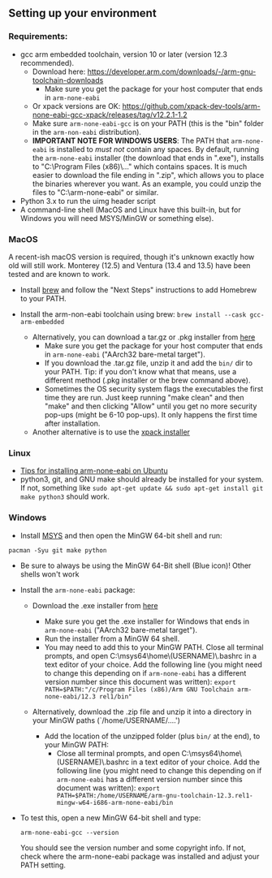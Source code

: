 ## Setting up your environment

### Requirements:

- gcc arm embedded toolchain, version 10 or later (version 12.3 recommended).
  - Download here: https://developer.arm.com/downloads/-/arm-gnu-toolchain-downloads
    - Make sure you get the package for your host computer that ends in `arm-none-eabi`
  - Or xpack versions are OK: https://github.com/xpack-dev-tools/arm-none-eabi-gcc-xpack/releases/tag/v12.2.1-1.2
  - Make sure `arm-none-eabi-gcc` is on your PATH (this is the "bin" folder in
    the `arm-non-eabi` distribution).
  - **IMPORTANT NOTE FOR WINDOWS USERS**: The PATH that `arm-none-eabi` is
    installed to *must not* contain any spaces. By default, running the
    `arm-none-eabi` installer (the download that ends in ".exe"), installs to
    "C:\Program Files (x86)\\..." which contains spaces. It is much easier to
    download the file ending in ".zip", which allows you to place the
    binaries wherever you want. As an example, you could unzip the files to
    "C:\arm-none-eabi" or similar.
- Python 3.x to run the uimg header script
- A command-line shell (MacOS and Linux have this built-in, but for Windows you will need MSYS/MinGW or something else).


### MacOS

A recent-ish macOS version is required, though it's unknown exactly how old will still work.
Monterey (12.5) and Ventura (13.4 and 13.5) have been tested and are known to work.

 - Install [brew](https://brew.sh) and follow the "Next Steps" instructions to add Homebrew to your PATH.

 - Install the arm-non-eabi toolchain using brew: `brew install --cask gcc-arm-embedded`
    - Alternatively, you can download a tar.gz or .pkg installer from [here](https://developer.arm.com/downloads/-/arm-gnu-toolchain-downloads)
      - Make sure you get the package for your host computer that ends in `arm-none-eabi` ("AArch32 bare-metal target").
      - If you download the .tar.gz file, unzip it and add the `bin/` dir to
        your PATH. Tip: if you don't know what that means, use a different
        method (.pkg installer or the brew command above).
      - Sometimes the OS security system flags the executables the first
        time they are run. Just keep running "make clean" and then "make" and then
        clicking "Allow" until you get no more security pop-ups (might be 6-10
        pop-ups). It only happens the first time after installation.
    - Another alternative is to use the [xpack installer](https://github.com/xpack-dev-tools/arm-none-eabi-gcc-xpack/releases/tag/v12.2.1-1.2)

### Linux
 
 - [Tips for installing arm-none-eabi on Ubuntu](https://lindevs.com/install-arm-gnu-toolchain-on-ubuntu)
 - python3, git, and GNU make should already be installed for your system. If not, something like `sudo apt-get update && sudo apt-get install git make python3` should work.
 
### Windows

- Install [MSYS](http://www.msys2.org/) and then open the MinGW 64-bit shell and run:

```
pacman -Syu git make python 
```

  - Be sure to always be using the MinGW 64-Bit shell (Blue icon)! Other shells won't work

 - Install the `arm-none-eabi` package:
    - Download the .exe installer from [here](https://developer.arm.com/downloads/-/arm-gnu-toolchain-downloads)
      - Make sure you get the .exe installer for Windows that ends in `arm-none-eabi` ("AArch32 bare-metal target").
      - Run the installer from a MinGW 64 shell.
      - You may need to add this to your MinGW PATH. Close all terminal
        prompts, and open C:\msys64\home\\(USERNAME)\\.bashrc in a text editor
        of your choice. Add the following line (you might need to change this
        depending on if `arm-none-eabi` has a different version number since
        this document was written):
        `export PATH=$PATH:"/c/Program Files (x86)/Arm GNU Toolchain arm-none-eabi/12.3 rel1/bin"`

    - Alternatively, download the .zip file and unzip it into a directory in your MinGW paths (`/home/USERNAME/....')
      - Add the location of the unzipped folder (plus `bin/` at the end), to your MinGW PATH:
        - Close all terminal prompts, and open
          C:\msys64\home\\(USERNAME)\\.bashrc in a text editor of your choice.
          Add the following line (you might need to change this depending on if
          `arm-none-eabi` has a different version number since this document
          was written): 
          `export PATH=$PATH:/home/USERNAME/arm-gnu-toolchain-12.3.rel1-mingw-w64-i686-arm-none-eabi/bin`

 - To test this, open a new MinGW 64-bit shell and type:
    ```
    arm-none-eabi-gcc --version
    ```

    You should see the version number and some copyright info. If not, check where
    the arm-none-eabi package was installed and adjust your PATH setting.

